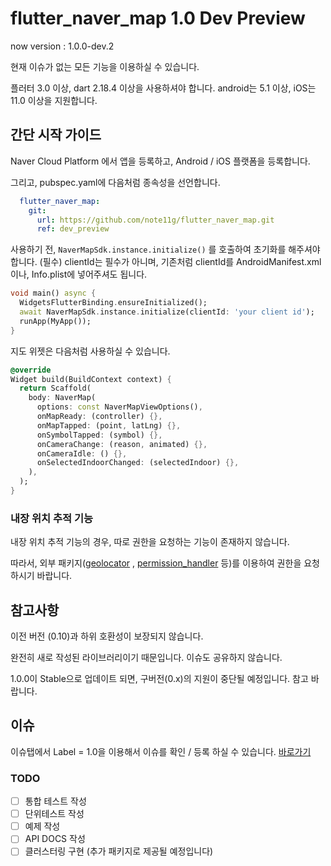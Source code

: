 # flutter_naver_map 1.0 Dev Preview

now version : 1.0.0-dev.2

현재 이슈가 없는 모든 기능을 이용하실 수 있습니다.

플러터 3.0 이상, dart 2.18.4 이상을 사용하셔야 합니다.
android는 5.1 이상, iOS는 11.0 이상을 지원합니다.

## 간단 시작 가이드

Naver Cloud Platform 에서 앱을 등록하고, Android / iOS 플랫폼을 등록합니다.

그리고, pubspec.yaml에 다음처럼 종속성을 선언합니다.

```yaml
  flutter_naver_map:
    git:
      url: https://github.com/note11g/flutter_naver_map.git
      ref: dev_preview
```

사용하기 전, `NaverMapSdk.instance.initialize()` 를 호출하여 초기화를 해주셔야 합니다. (필수)
clientId는 필수가 아니며, 기존처럼 clientId를 AndroidManifest.xml이나, Info.plist에 넣어주셔도 됩니다.

```dart
void main() async {
  WidgetsFlutterBinding.ensureInitialized();
  await NaverMapSdk.instance.initialize(clientId: 'your client id');
  runApp(MyApp());
}
```

지도 위젯은 다음처럼 사용하실 수 있습니다.

```dart
@override
Widget build(BuildContext context) {
  return Scaffold(
    body: NaverMap(
      options: const NaverMapViewOptions(),
      onMapReady: (controller) {},
      onMapTapped: (point, latLng) {},
      onSymbolTapped: (symbol) {},
      onCameraChange: (reason, animated) {},
      onCameraIdle: () {},
      onSelectedIndoorChanged: (selectedIndoor) {},
    ),
  );
}
```

### 내장 위치 추적 기능

내장 위치 추적 기능의 경우, 따로 권한을 요청하는 기능이 존재하지 않습니다.

따라서, 외부 패키지([geolocator](https://pub.dev/packages/geolocator)
, [permission_handler](https://pub.dev/packages/permission_handler) 등)를 이용하여
권한을 요청하시기 바랍니다.

## 참고사항

이전 버전 (0.10)과 하위 호환성이 보장되지 않습니다.

완전히 새로 작성된 라이브러리이기 때문입니다. 이슈도 공유하지 않습니다.

1.0.0이 Stable으로 업데이트 되면, 구버전(0.x)의 지원이 중단될 예정입니다. 참고 바랍니다.

## 이슈

이슈탭에서 Label = 1.0을 이용해서 이슈를 확인 / 등록 하실 수
있습니다. [바로가기](https://github.com/note11g/flutter_naver_map/labels/1.0)

### TODO

- [ ] 통합 테스트 작성
- [ ] 단위테스트 작성
- [ ] 예제 작성
- [ ] API DOCS 작성
- [ ] 클러스터링 구현 (추가 패키지로 제공될 예정입니다)
